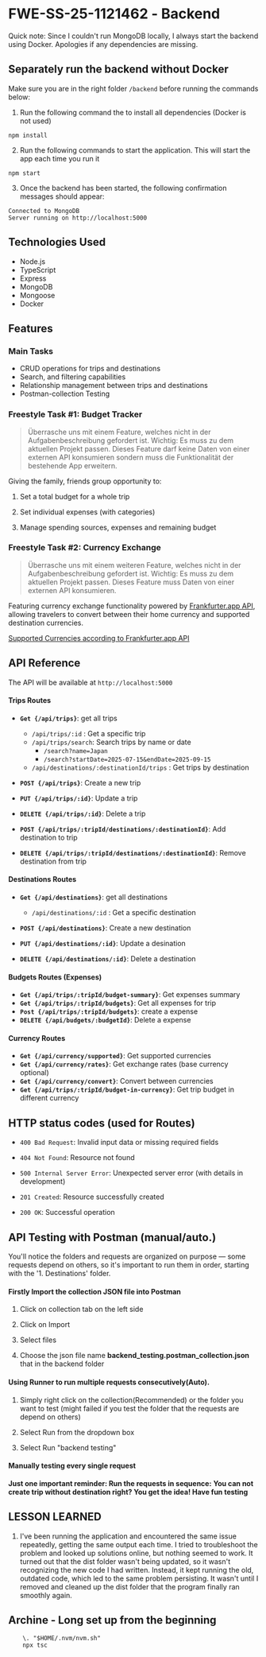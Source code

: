 # FWESS251121462 - Backend
Quick note: Since I couldn't run MongoDB locally, I always start the backend using Docker. Apologies if any dependencies are missing.
## Separately run the backend without Docker


Make sure you are in the right folder `/backend` before running the commands below:

1. Run the following command the to install all dependencies (Docker is not used)
```
npm install

```

2. Run the following commands to start the application. This will start the app each time you run it
```
npm start

```
3. Once the backend has been started, the following confirmation messages should appear:
```
Connected to MongoDB
Server running on http://localhost:5000

```
## Technologies Used

- Node.js
- TypeScript
- Express
- MongoDB
- Mongoose
- Docker

## Features

### Main Tasks

- CRUD operations for trips and destinations
- Search, and filtering capabilities
- Relationship management between trips and destinations
- Postman-collection Testing

### Freestyle Task #1: Budget Tracker
>Überrasche uns mit einem Feature, welches nicht in der
Aufgabenbeschreibung gefordert ist. Wichtig: Es muss zu dem aktuellen
Projekt passen. Dieses Feature darf keine Daten von einer externen API
konsumieren sondern muss die Funktionalität der bestehende App
erweitern.

Giving the family, friends group opportunity to:

1. Set a total budget for a whole trip

2. Set individual expenses (with categories)

3. Manage spending sources, expenses and remaining budget  

### Freestyle Task #2: Currency Exchange
> Überrasche uns mit einem weiteren Feature, welches nicht in der Aufgabenbeschreibung gefordert ist. Wichtig: Es muss zu dem aktuellen Projekt passen. Dieses Feature muss Daten von einer externen API konsumieren.

Featuring currency exchange functionality powered by [Frankfurter.app API](https://frankfurter.dev/), allowing travelers to convert between their home currency and supported destination currencies.

[Supported Currencies according to Frankfurter.app API](https://api.frankfurter.dev/v1/currencies)


## API Reference
The API will be available at `http://localhost:5000`

#### Trips Routes
- **`Get {/api/trips}`**: get all trips
    - `/api/trips/:id` : Get a specific trip
    - `/api/trips/search`: Search trips by name or date
        - `/search?name=Japan`
        - `/search?startDate=2025-07-15&endDate=2025-09-15`
    - `/api/destinations/:destinationId/trips` : Get trips by destination

- **`POST {/api/trips}`**: Create a new trip
- **`PUT {/api/trips/:id}`**: Update a trip
- **`DELETE {/api/trips/:id}`**: Delete a trip
- **`POST {/api/trips/:tripId/destinations/:destinationId}`**: Add destination to trip
- **`DELETE {/api/trips/:tripId/destinations/:destinationId}`**: Remove destination from trip

#### Destinations Routes
- **`Get {/api/destinations}`**: get all destinations
    - `/api/destinations/:id` : Get a specific destination 

- **`POST {/api/destinations}`**: Create a new destination
- **`PUT {/api/destinations/:id}`**: Update a desination
- **`DELETE {/api/destinations/:id}`**: Delete a destination

#### Budgets Routes (Expenses)
- **`Get {/api/trips/:tripId/budget-summary}`**: Get expenses summary 
- **`Get {/api/trips/:tripId/budgets}`**: Get all expenses for trip
- **`Post {/api/trips/:tripId/budgets}`**: create a expense
- **`DELETE {/api/budgets/:budgetId}`**: Delete a expense

#### Currency Routes 
- **`Get {/api/currency/supported}`**: Get supported currencies
- **`Get {/api/currency/rates}`**: Get exchange rates (base currency optional)
- **`Get {/api/currency/convert}`**: Convert between currencies
- **`Get {/api/trips/:tripId/budget-in-currency}`**: Get trip budget in different currency

## HTTP status codes (used for Routes)

- `400 Bad Request`: Invalid input data or missing required fields

- `404 Not Found`: Resource not found

- `500 Internal Server Error`: Unexpected server error (with details in development)

- `201 Created`: Resource successfully created

- `200 OK`: Successful operation

## API Testing with Postman (manual/auto.)

You'll notice the folders and requests are organized on purpose — some requests depend on others, so it's important to run them in order, starting with the '1. Destinations' folder.

#### Firstly Import the collection JSON file into Postman

1. Click on collection tab on the left side

2. Click on Import

3. Select files

4. Choose the json file name **backend_testing.postman_collection.json** that in the backend folder

#### Using Runner to run multiple requests consecutively(Auto).

1. Simply right click on the collection(Recommended) or the folder you want to test (might failed if you test the folder that the requests are depend on others)

2. Select Run from the dropdown box

3. Select Run "backend testing"

#### Manually testing every single request

**Just one important reminder: Run the requests in sequence:**
**You can not create trip without destination right? You get the idea! Have fun testing**

## LESSON LEARNED
1. I've been running the application and encountered the same issue repeatedly, getting the same output each time. I tried to troubleshoot the problem and looked up solutions online, but nothing seemed to work. It turned out that the dist folder wasn't being updated, so it wasn't recognizing the new code I had written. Instead, it kept running the old, outdated code, which led to the same problem persisting. It wasn't until I removed and cleaned up the dist folder that the program finally ran smoothly again.

## Archine - Long set up from the beginning
```
    \. "$HOME/.nvm/nvm.sh"
    npx tsc
```